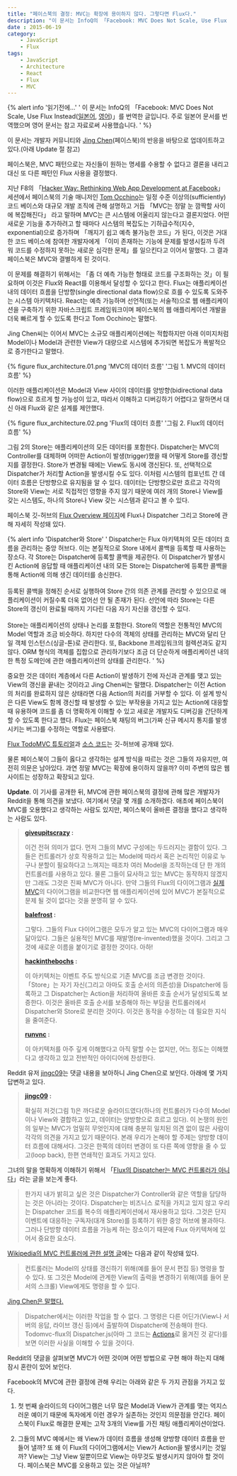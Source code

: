 ```yaml
---
title: "페이스북의 결정: MVC는 확장에 용이하지 않다. 그렇다면 Flux다."
description: "이 문서는 InfoQ의 「Facebook: MVC Does Not Scale, Use Flux Instead」를 번역한 글이며, 페이스북이 Flux 아키텍처를 디자인한 이유와 그것이 무엇인지 설명하고 있습니다."
date : 2015-06-19
category:
    - JavaScript
    - Flux
tags:
    - JavaScript
    - Architecture
    - React
    - Flux
    - MVC
---
```


{% alert info '읽기전에...' '
이 문서는 InfoQ의 「Facebook: MVC Does Not Scale, Use Flux Instead([일본어](http://www.infoq.com/jp/news/2014/05/facebook-mvc-flux), [영어](http://www.infoq.com/news/2014/05/facebook-mvc-flux))」를 번역한 글입니다. 주로 일본어 문서를 번역했으며 영어 문서는 참고 자료로써 사용했습니다.
' %}

이 문서는 개발자 커뮤니티와 [Jing Chen](https://www.linkedin.com/pub/jing-chen/5/425/353)(페이스북)의 반응을 바탕으로 업데이트하고 있다.(아래 Update 절 참고)

페이스북은, MVC 패턴으로는 자신들이 원하는 명세를 수용할 수 없다고 결론을 내리고 대신 또 다른 패턴인 Flux 사용을 결정했다.

지난 F8의 「[Hacker Way: Rethinking Web App Development at Facebook](https://www.youtube.com/watch?v=nYkdrAPrdcw)」 세션에서 페이스북의 기술 매니저인 [Tom Occhino](https://about.me/tomocchino)는 일정 수준 이상의(sufficiently) 코드 베이스와 대규모 개발 조직에 관해 설명하고 거듭 「MVC는 정말 눈 깜짝할 사이에 복잡해진다」 라고 말하며 MVC는 큰 시스템에 어울리지 않는다고 결론지었다. 어떤 새로운 기능을 추가하려고 할 때마다 시스템의 복잡도는 기하급수적(지수, exponential)으로 증가하며 「깨지기 쉽고 예측 불가능한 코드」가 된다, 이것은 거대한 코드 베이스에 참여한 개발자에게 「이미 존재하는 기능에 문제를 발생시킬까 두려워 코드를 수정하지 못하는 새로운 심각한 문제」를 일으킨다고 이어서 말했다. 그 결과 페이스북은 MVC와 결별하게 된 것이다.

이 문제를 해결하기 위해서는 「좀 더 예측 가능한 형태로 코드를 구조화하는 것」이 필요하며 이것은 Flux와 React를 이용해서 달성할 수 있다고 한다. Flux는 애플리케이션 내의 데이터 흐름을 단방향(single directional data flow)으로 흐를 수 있도록 도와주는 시스템 아키텍처다. React는 예측 가능하며 선언적(또는 서술적)으로 웹 애플리케이션을 구축하기 위한 자바스크립트 프레임워크이며 페이스북의 웹 애플리케이션 개발을 더욱 빠르게 할 수 있도록 한다고  Tom Occhino는 말했다.

Jing Chen씨는 이어서 MVC는 소규모 애플리케이션에는 적합하지만 아래 이미지처럼 Model이나 Model과 관련한 View가 대량으로 시스템에 추가되면 복잡도가 폭발적으로 증가한다고 말했다.

{% figure flux_architecture.01.png 'MVC의 데이터 흐름' '그림 1. MVC의 데이터 흐름' %}

이러한 애플리케이션은 Model과 View 사이의 데이터를 양방향(bidirectional data flow)으로 흐르게 할 가능성이 있고, 따라서 이해하고 디버깅하기 어렵다고 말하면서 대신 아래 Flux와 같은 설계를 제안했다.

{% figure flux_architecture.02.png 'Flux의 데이터 흐름' '그림 2. Flux의 데이터 흐름' %}

그림 2의 Store는 애플리케이션의 모든 데이터를 포함한다. Dispatcher는 MVC의 Controller를 대체하며 어떠한 Action이 발생(trigger)했을 때 어떻게 Store를 갱신할지를 결정한다. Store가 변경될 때에는 View도 동시에 갱신된다. 또, 선택적으로 Dispatcher가 처리할 Action을 발생시킬 수도 있다. 이처럼 시스템의 컴포넌트 간 데이터 흐름은 단방향으로 유지됨을 알 수 있다. 데이터는 단방향으로만 흐르고 각각의 Store와 View는 서로 직접적인 영향을 주지 않기 때문에 여러 개의 Store나 View를 갖는 시스템도, 하나의 Store나 View 갖는 시스템과 같다고 볼 수 있다.

페이스북 깃-허브의 [Flux Overview 페이지](https://facebook.github.io/flux/docs/overview.html)에 Flux나 Dispatcher 그리고 Store에 관해 자세히 작성돼 있다.

{% alert info 'Dispatcher와 Store' '
Dispatcher는 Flux 아키텍처의 모든 데이터 흐름을 관리하는 중앙 허브다. 이는 본질적으로 Store 내에서 콜백을 등록할 때 사용하는 장소다. 각 Store는 Dispatcher에 등록할 콜백을 제공한다. 이 Dispatcher가 발생시킨 Action에 응답할 때 애플리케이션 내의 모든 Store는 Dispatcher에 등록한 콜백을 통해 Action에 의해 생긴 데이터를 송신한다.<br/><br/>등록된 콜백을 정해진 순서로 실행하여 Store 간의 의존 관계를 관리할 수 있으므로 애플리케이션이 커질수록 더욱 없어선 안 될 존재가 된다. 선언에 따라 Store는 다른 Store의 갱신이 완료될 때까지 기다린 다음 자기 자신을 갱신할 수 있다.<br/><br/>Store는 애플리케이션의 상태나 논리를 포함한다. Store의 역할은 전통적인 MVC의 Model 역할과 조금 비슷하다. 하지만 다수의 객체의 상태를 관리하는 MVC와 달리 단일 객체 인스턴스(싱글-톤)로 관리한다. 또, Backbone 프레임워크의 컬렉션과도 같지 않다. ORM 형식의 객체를 집합으로 관리하기보다 조금 더 단순하게 애플리케이션 내의 한 특정 도메인에 관한 애플리케이션의 상태를 관리한다.
' %}

중요한 것은 데이터 계층에서 다른 Action이 발생하기 전에 자신과 관계를 맺고 있는 View의 갱신을 끝내는 것이라고 Jing Chen씨는 말했다. Dispatcher는 이전 Action의 처리를 완료하지 않은 상태라면 다음 Action의 처리를 거부할 수 있다. 이 설계 방식은 다른 View도 함께 갱신할 때 발생할 수 있는 부작용을 가지고 있는 Action에 대응할 때 유용하며 코드를 좀 더 명확하게 이해할 수 있고 새로운 개발자도 디버깅을 간단하게 할 수 있도록 한다고 했다. Flux는 페이스북 채팅의 버그(가짜 신규 메시지 통지를 발생시키는 버그)를 수정하는 역할로 사용됐다.

[Flux TodoMVC 튜토리얼](https://facebook.github.io/flux/docs/todo-list.html)과 [소스 코드](https://github.com/facebook/flux/tree/master/examples/flux-todomvc/)는 깃-허브에 공개돼 있다.

물론 페이스북이 그들이 옳다고 생각하는 설계 방식을 따르는 것은 그들의 자유지만, 여전히 의문은 남아있다. 과연 정말 MVC는 확장에 용이하지 않을까? 이미 주변의 많은 웹사이트는 성장하고 확장되고 있다.

**Update**. 이 기사를 공개한 뒤, MVC에 관한 페이스북의 결정에 관해 많은 개발자가 Reddit을 통해 의견을 보냈다. 여기에서 댓글 몇 개를 소개하겠다. 애초에 페이스북이 MVC를 오용했다고 생각하는 사람도 있지만, 페이스북이 올바른 결정을 했다고 생각하는 사람도 있다.

> **[giveupitscrazy](http://www.reddit.com/r/programming/comments/25nrb5/facebook_mvc_does_not_scale_use_flux_instead/chj2fzc) :**
> 
> 이건 전혀 의미가 없다. 먼저 그들의 MVC 구성에는 두드러지는 결함이 있다. 그들은 컨트롤러가 상호 작용하고 있는 Model에 따라서 혹은 논리적인 이유로 누구나 분할이 필요하다고 느껴지는 때조차 여러 Model을 조작하는데 단 한 개의 컨트롤러를 사용하고 있다. 물론 그들이 묘사하고 있는 MVC는 동작하지 않겠지만 그래도 그것은 진짜 MVC가 아니다. 만약 그들의 Flux의 다이어그램과 [실제 MVC](https://upload.wikimedia.org/wikipedia/commons/thumb/a/a0/MVC-Process.svg/500px-MVC-Process.svg.png)의 다이어그램을 비교한다면 웹 애플리케이션에 있어 MVC가 본질적으로 문제 될 것이 없다는 것을 분명히 알 수 있다.
>
> **[balefrost](http://www.reddit.com/r/programming/comments/25nrb5/facebook_mvc_does_not_scale_use_flux_instead/chj9zmj) :**
> 
> 그렇다. 그들의 Flux 다이어그램은 모두가 알고 있는 MVC의 다이어그램과 매우 닮아있다. 그들은 실용적인 MVC를 재발명(re-invented)했을 것이다. 그리고 그것에 새로운 이름을 붙이기로 결정한 것이다. 아하!
>
> **[hackinthebochs](http://www.reddit.com/r/programming/comments/25nrb5/facebook_mvc_does_not_scale_use_flux_instead/chj3kmy) :**
>
> 이 아키텍처는 이벤트 주도 방식으로 기존 MVC를 조금 변경한 것이다. 「Store」는 자기 자신(그리고 아마도 호출 순서의 의존성)을 Dispatcher에 등록하고 그 Dispatcher는 Action을 처리하여 올바른 호출 순서가 달성되도록 보증한다. 이것은 올바른 호출 순서를 보증해야 하는 부담을 컨트롤러에서 Dispatcher와 Store로 분리한 것이다. 이것은 동작을 수정하는 데 필요한 지식을 줄여준다.
>
> **[runvnc](http://www.reddit.com/r/programming/comments/25nrb5/facebook_mvc_does_not_scale_use_flux_instead/chj4f09) :**
>
> 이 아키텍처를 아주 깊게 이해했다고 아직 말할 수는 없지만, 어느 정도는 이해했다고 생각하고 있고 전반적인 아이디어에 찬성한다.

Reddit 유저 [jingc09](http://www.reddit.com/user/jingc09)는 댓글 내용을 보아하니 Jing Chen으로 보인다. 아래에 몇 가지 답변하고 있다.

> **[jingc09](http://www.reddit.com/r/programming/comments/25nrb5/facebook_mvc_does_not_scale_use_flux_instead/chjbo05) :**
> 
> 확실히 저것(그림 1)은 까다로운 슬라이드였다(하나의 컨트롤러가 다수의 Model이나 View와 결합하고 있고, 데이터는 양방향으로 흐르고 있다). 이 논쟁의 원인의 일부는 MVC가 엄밀히 무엇인지에 대해 충분히 일치된 의견 없이 많은 사람이 각각의 의견을 가지고 있기 때문이다. 본래 우리가 논해야 할 주제는 양방향 데이터 흐름에 대해서다. 그것은 한쪽의 데이터 변경이 또 다른 쪽에 영향을 줄 수 있고(loop back), 한편 연쇄적인 효과도 가지고 있다.

그녀의 말을 명확하게 이해하기 위해서 「[Flux의 Dispatcher는 MVC 컨트롤러가 아니다](http://www.reddit.com/r/programming/comments/25nrb5/facebook_mvc_does_not_scale_use_flux_instead/chjbo05)」라는 글을 보는게 좋다.

> 한가지 내가 밝히고 싶은 것은 Dispatcher가 Controller와 같은 역할을 담당하는 것은 아니라는 것이다. Dispatcher는 비즈니스 로직을 가지고 있지 않고 우리는 Dispatcher 코드를 복수의 애플리케이션에서 재사용하고 있다. 그것은 단지 이벤트에 대응하는 구독자(대개 Store)를 등록하기 위한 중앙 허브에 불과하다. 그러나 단방향 데이터 흐름을 가능케 하는 장소이기 때문에 Flux 아키텍쳐에 있어서 중요한 요소다.

[Wikipedia의 MVC 컨트롤러에 관한 설명 글](https://en.wikipedia.org/wiki/Model%E2%80%93view%E2%80%93controller)에는 다음과 같이 작성돼 있다.

> 컨트롤러는 Model의 상태를 갱신하기 위해(예를 들어 문서 편집 등) 명령을 할 수 있다. 또 그것은 Model에 관계한 View의 출력을 변경하기 위해(여를 들어 문서의 스크롤) View에게도 명령을 할 수 있다.</p>

[Jing Chen은 말했다.](http://www.reddit.com/r/programming/comments/25nrb5/facebook_mvc_does_not_scale_use_flux_instead/chjcifl)

> Dispatcher에서는 이러한 작업을 할 수 없다. 그 명령은 다른 어딘가(View나 서버의 응답, 라이브 갱신 등)에서 출발하여 Dispatcher에 전송해야 한다. Todomvc-flux의 Dispatcher.js(아마 그 코드는 [Actions](https://github.com/facebook/flux/blob/master/examples/flux-todomvc/js/actions/TodoActions.js)로 옮겨진 것 같다)를 보면 이러한 사실을 이해할 수 있을 것이다.

Reddit의 댓글을 살펴보면 MVC가 어떤 것이며 어떤 방법으로 구현 해야 하는지 대해 잠시 혼란이 있어 보인다.

Facebook의 MVC에 관한 결정에 관해 우리는 아래와 같은 두 가지 관점을 가지고 있다.

1) 첫 번째 슬라이드의 다이어그램은 너무 많은 Model과 View가 관계를 맺는 억지스러운 예이기 때문에 독자에게 이런 경우가 실존하는 것인지 의문점을 안긴다. 페이스북이 Flux로 해결한 문제는 고작 3개의 View를 가진 채팅 애플리케이션이었다.

2) 그들의 MVC 예에서는 왜 View가 데이터 흐름을 생성해 양방향 데이터 흐름을 만들어 낼까? 또 왜 이 Flux의 다이어그램에서는 View가 Action을 발생시키는 것일까? View는 그냥 View 일뿐이므로 View는 아무것도 발생시키지 않아야 할 것이다. 페이스북은 MVC를 오용하고 있는 것은 아닐까?
